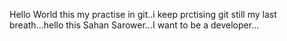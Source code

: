 Hello World this my practise in git..i keep prctising git still my last breath...hello this Sahan Sarower...I want to be a developer...
